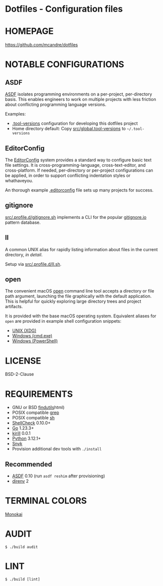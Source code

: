 # Dotfiles - Configuration files

# HOMEPAGE

https://github.com/mcandre/dotfiles

# NOTABLE CONFIGURATIONS

## ASDF

[ASDF](https://asdf-vm.com/) isolates programming environments on a per-project, per-directory basis. This enables engineers to work on multiple projects with less friction about conflicting programming language versions.

Examples:

* [.tool-versions](.tool-versions) configuration for developing this dotfiles project
* Home directory default: Copy [src/global.tool-versions](src/global.tool-versions) to `~/.tool-versions`

## EditorConfig

The [EditorConfig](https://editorconfig.org/) system provides a standard way to configure basic text file settings. It is cross-programming-language, cross-text-editor, and cross-platform. If needed, per-directory or per-project configurations can be applied, in order to support conflicting indentation styles or whathaveyou.

An thorough example [.editorconfig](.editorconfig) file sets up many projects for success.

## gitignore

[src/.profile.d/gitignore.sh](src/.profile.d/gitignore.sh) implements a CLI for the popular [gitignore.io](https://www.toptal.com/developers/gitignore) pattern database.

## ll

A common UNIX alias for rapidly listing information about files in the current directory, *in detail*.

Setup via [src/.profile.d/ll.sh](src/.profile.d/ll.sh).

## open

The convenient macOS [open](https://ss64.com/mac/open.html) command line tool accepts a directory or file path argument, launching the file graphically with the default application. This is helpful for quickly exploring large directory trees and project artifacts.

It is provided with the base macOS operating system. Equivalent aliases for `open` are provided in example shell configuration snippets:

* [UNIX (XDG)](src/.profile.d/open.x11.sh)
* [Windows (cmd.exe)](src/open.cmd)
* [Windows (PowerShell)](src/profile.ps1)

# LICENSE

BSD-2-Clause

# REQUIREMENTS

* GNU or BSD [findutils](https://en.wikipedia.org/wiki/Find_(Unix))html)
* POSIX compatible [grep](https://pubs.opengroup.org/onlinepubs/9699919799/utilities/grep.html)
* POSIX compatible [sh](https://pubs.opengroup.org/onlinepubs/9699919799/utilities/sh.html)
* [ShellCheck](https://www.shellcheck.net/) 0.10.0+
* [Go](https://go.dev/) 1.23.3+
* [kirill](https://github.com/mcandre/kirill) 0.0.1
* [Python](https://www.python.org/) 3.12.1+
* [Snyk](https://snyk.io/)
* Provision additional dev tools with `./install`

## Recommended

* [ASDF](https://asdf-vm.com/) 0.10 (run `asdf reshim` after provisioning)
* [direnv](https://direnv.net/) 2

# TERMINAL COLORS

[Monokai](http://www.reddit.com/r/commandline/comments/1q4b90/is_there_a_monokai_port_for_nano/)

# AUDIT

```console
$ ./build audit
```

# LINT

```console
$ ./build [lint]
```
